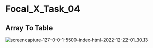 # Focal_X_Task_04

## Array To Table

![screencapture-127-0-0-1-5500-index-html-2022-12-22-01_30_13](https://user-images.githubusercontent.com/94120090/209384060-db214253-1ce2-4ac7-ad4d-abc661ee533e.png)

